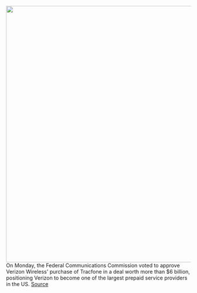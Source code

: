 <img src='https://cdn.vox-cdn.com/thumbor/2lTViYSoXRjtAZsTNgBXR5g4C3o=/0x0:2040x1360/1200x800/filters:focal(857x517:1183x843)/cdn.vox-cdn.com/uploads/chorus_image/image/70180044/acastro_200109_1777_verizon_0002.0.0.jpg' width='700px' /><br/>
On Monday, the Federal Communications Commission voted to approve Verizon Wireless' purchase of Tracfone in a deal worth more than $6 billion, positioning Verizon to become one of the largest prepaid service providers in the US.
<a href='https://www.theverge.com/2021/11/22/22797281/fcc-verizon-tracfone-wireless-5g-deal-approval-lifeline'> Source <a/>
